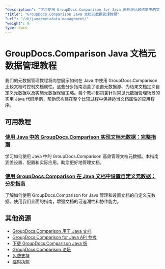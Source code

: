 ```yaml
---
"description": "学习使用 GroupDocs.Comparison for Java 来处理比较结果中的文档元数据、属性和元数据配置。"
"title": "GroupDocs.Comparison Java 文档元数据管理教程"
"url": "/zh/java/metadata-management/"
"weight": 8
type: docs
---
```

# GroupDocs.Comparison Java 文档元数据管理教程

我们的元数据管理教程将向您展示如何在 Java 中使用 GroupDocs.Comparison 比较文档时控制文档属性。这些分步指南涵盖了设置元数据源、为结果文档定义自定义元数据以及实施元数据保留策略。每个教程都包含针对常见元数据管理场景的实用 Java 代码示例，帮助您构建在整个比较过程中保持适当文档属性的应用程序。

## 可用教程

### [使用 Java 中的 GroupDocs.Comparison 实现文档元数据：完整指南](./implement-metadata-groupdocs-comparison-java-guide/)
学习如何使用 Java 中的 GroupDocs.Comparison 高效管理文档元数据。本指南涵盖设置、配置和实际应用，助您更好地管理文档。

### [使用 GroupDocs.Comparison 在 Java 文档中设置自定义元数据：分步指南](./groupdocs-comparison-java-custom-metadata-guide/)
了解如何使用 GroupDocs.Comparison for Java 管理和设置文档的自定义元数据。使用我们全面的指南，增强文档的可追溯性和协作能力。

## 其他资源

- [GroupDocs.Comparison 用于 Java 文档](https://docs.groupdocs.com/comparison/java/)
- [GroupDocs.Comparison for Java API 参考](https://reference.groupdocs.com/comparison/java/)
- [下载 GroupDocs.Comparison Java 版](https://releases.groupdocs.com/comparison/java/)
- [GroupDocs.Comparison 论坛](https://forum.groupdocs.com/c/comparison)
- [免费支持](https://forum.groupdocs.com/)
- [临时执照](https://purchase.groupdocs.com/temporary-license/)